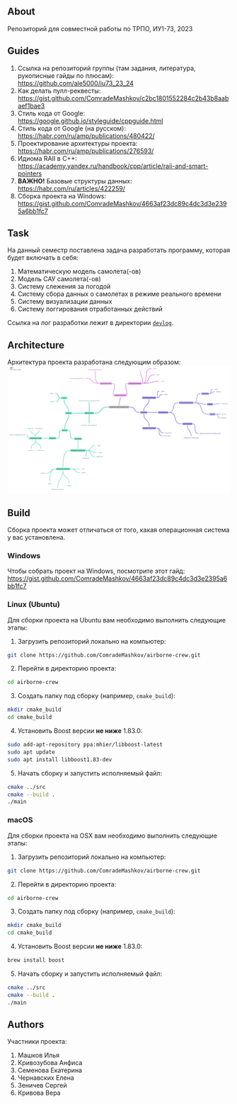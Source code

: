 ## About
Репозиторий для совместной работы по ТРПО, ИУ1-73, 2023

## Guides
1. Ссылка на репозиторий группы (там задания, литература, рукописные гайды по плюсам): https://github.com/ale5000/iu73_23_24 
2. Как делать пулл-реквесты: https://gist.github.com/ComradeMashkov/c2bc1801552284c2b43b8aabaef1bae3
3. Стиль кода от Google: https://google.github.io/styleguide/cppguide.html
4. Стиль кода от Google (на русском): https://habr.com/ru/amp/publications/480422/
5. Проектирование архитектуры проекта: https://habr.com/ru/amp/publications/276593/
6. Идиома RAII в C++: https://academy.yandex.ru/handbook/cpp/article/raii-and-smart-pointers
7. **ВАЖНО!** Базовые структуры данных: https://habr.com/ru/articles/422259/
8. Сборка проекта на Windows: https://gist.github.com/ComradeMashkov/4663af23dc89c4dc3d3e2395a6bb1fc7

## Task
На данный семестр поставлена задача разработать программу, которая будет включать в себя:
1. Математическую модель самолета(-ов)
2. Модель САУ самолета(-ов)
3. Систему слежения за погодой
4. Систему сбора данных о самолетах в режиме реального времени
5. Систему визуализации данных
6. Систему логгирования отработанных действий

Ссылка на лог разработки лежит в директории [`devlog`](https://github.com/ComradeMashkov/airborne-crew/blob/main/devlog/README.md). 

## Architecture
Архитектура проекта разработана следующим образом:
![img](https://raw.githubusercontent.com/ComradeMashkov/airborne-crew/044e054cd0e6148b2ecf593b5d3ae3306d178ec0/meta/Разработка%20диспетчерского%20окна.png)

## Build
Сборка проекта может отличаться от того, какая операционная система у вас установлена.

### Windows
Чтобы собрать проект на Windows, посмотрите этот гайд: https://gist.github.com/ComradeMashkov/4663af23dc89c4dc3d3e2395a6bb1fc7

### Linux (Ubuntu)
Для сборки проекта на Ubuntu вам необходимо выполнить следующие этапы:
1. Загрузить репозиторий локально на компьютер:
```bash
git clone https://github.com/ComradeMashkov/airborne-crew.git
```
2. Перейти в директорию проекта:
```bash
cd airborne-crew
```
3. Создать папку под сборку (например, `cmake_build`):
```bash
mkdir cmake_build
cd cmake_build
```
4. Установить Boost версии **не ниже** 1.83.0:
```bash
sudo add-apt-repository ppa:mhier/libboost-latest
sudo apt update
sudo apt install libboost1.83-dev
```
5. Начать сборку и запустить исполняемый файл:
```bash
cmake ../src
cmake --build .
./main
```

### macOS
Для сборки проекта на OSX вам необходимо выполнить следующие этапы:
1. Загрузить репозиторий локально на компьютер:
```bash
git clone https://github.com/ComradeMashkov/airborne-crew.git
```
2. Перейти в директорию проекта:
```bash
cd airborne-crew
```
3. Создать папку под сборку (например, `cmake_build`):
```bash
mkdir cmake_build
cd cmake_build
```
4. Установить Boost версии **не ниже** 1.83.0:
```bash
brew install boost
```
5. Начать сборку и запустить исполняемый файл:
```bash
cmake ../src
cmake --build .
./main
```

## Authors
Участники проекта:
1. Машков Илья
2. Кривозубова Анфиса
3. Семенова Екатерина 
4. Чернавских Елена
5. Зеничев Сергей
6. Кривова Вера

